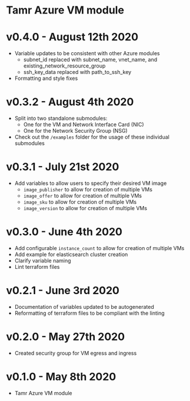 # Tamr Azure VM module
# v0.4.0 - August 12th 2020
* Variable updates to be consistent with other Azure modules
    * subnet_id replaced with subnet_name, vnet_name, and existing_network_resource_group
    * ssh_key_data replaced with path_to_ssh_key
* Formatting and style fixes
# v0.3.2 - August 4th 2020
* Split into two standalone submodules:
    * One for the VM and Network Interface Card (NIC)
    * One for the Network Security Group (NSG)
* Check out the `/examples` folder for the usage of these individual submodules
# v0.3.1 - July 21st 2020
* Add variables to allow users to specify their desired VM image
    * `image_publisher` to allow for creation of multiple VMs
    * `image_offer` to allow for creation of multiple VMs
    * `image_sku` to allow for creation of multiple VMs
    * `image_version` to allow for creation of multiple VMs
# v0.3.0 - June 4th 2020
* Add configurable `instance_count` to allow for creation of multiple VMs
* Add example for elasticsearch cluster creation
* Clarify variable naming
* Lint terraform files
# v0.2.1 - June 3rd 2020
* Documentation of variables updated to be autogenerated
* Reformatting of terraform files to be compliant with the linting
# v0.2.0 - May 27th 2020
* Created security group for VM egress and ingress
#  v0.1.0 - May 8th 2020
* Tamr Azure VM module
